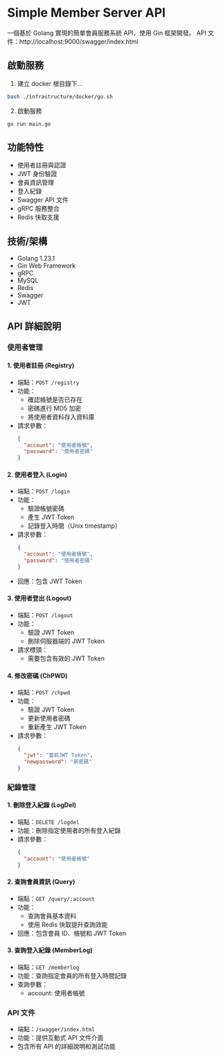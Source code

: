 # Simple Member Server API

一個基於 Golang 實現的簡單會員服務系統 API，使用 Gin 框架開發。
API 文件：http://localhost:9000/swagger/index.html

## 啟動服務
1. 建立 docker 根目錄下...
```bash
bash ./infrastructure/docker/go.sh
```
2. 啟動服務
```bash
go run main.go
```

## 功能特性

- 使用者註冊與認證
- JWT 身份驗證
- 會員資訊管理
- 登入紀錄
- Swagger API 文件
- gRPC 服務整合
- Redis 快取支援

## 技術/架構

- Golang 1.23.1
- Gin Web Framework
- gRPC
- MySQL
- Redis
- Swagger
- JWT

## API 詳細說明

### 使用者管理

#### 1. 使用者註冊 (Registry)
- 端點：`POST /registry`
- 功能：
  - 確認帳號是否已存在
  - 密碼進行 MD5 加密
  - 將使用者資料存入資料庫
- 請求參數：
  ```json
  {
    "account": "使用者帳號",
    "password": "使用者密碼"
  }
  ```

#### 2. 使用者登入 (Login)
- 端點：`POST /login`
- 功能：
  - 驗證帳號密碼
  - 產生 JWT Token
  - 記錄登入時間（Unix timestamp）
- 請求參數：
  ```json
  {
    "account": "使用者帳號",
    "password": "使用者密碼"
  }
  ```
- 回應：包含 JWT Token

#### 3. 使用者登出 (Logout)
- 端點：`POST /logout`
- 功能：
  - 驗證 JWT Token
  - 刪除伺服器端的 JWT Token
- 請求標頭：
  - 需要包含有效的 JWT Token

#### 4. 修改密碼 (ChPWD)
- 端點：`POST /chpwd`
- 功能：
  - 驗證 JWT Token
  - 更新使用者密碼
  - 重新產生 JWT Token
- 請求參數：
  ```json
  {
    "jwt": "當前JWT Token",
    "newpassword": "新密碼"
  }
  ```

### 紀錄管理

#### 1. 刪除登入紀錄 (LogDel)
- 端點：`DELETE /logdel`
- 功能：刪除指定使用者的所有登入紀錄
- 請求參數：
  ```json
  {
    "account": "使用者帳號"
  }
  ```

#### 2. 查詢會員資訊 (Query)
- 端點：`GET /query/:account`
- 功能：
  - 查詢會員基本資料
  - 使用 Redis 快取提升查詢效能
- 回應：包含會員 ID、帳號和 JWT Token

#### 3. 查詢登入紀錄 (MemberLog)
- 端點：`GET /memberlog`
- 功能：查詢指定會員的所有登入時間記錄
- 查詢參數：
  - account: 使用者帳號

### API 文件
- 端點：`/swagger/index.html`
- 功能：提供互動式 API 文件介面
- 包含所有 API 的詳細說明和測試功能
